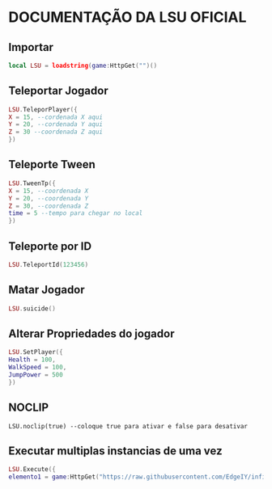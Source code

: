 # DOCUMENTAÇÃO DA LSU OFICIAL

## Importar
```lua
local LSU = loadstring(game:HttpGet("")()
```
## Teleportar Jogador
```lua
LSU.TeleporPlayer({
X = 15, --cordenada X aqui
Y = 20, --cordenada Y aqui
Z = 30 --coordenada Z aqui
})
```
## Teleporte Tween
```lua
LSU.TweenTp({
X = 15, --coordenada X
Y = 20, --coordenada Y
Z = 30, --coordenada Z
time = 5 --tempo para chegar no local
})
```
## Teleporte por ID
```lua
LSU.TeleportId(123456)
```
## Matar Jogador
```lua
LSU.suicide()
```
## Alterar Propriedades do jogador
```lua
LSU.SetPlayer({
Health = 100,
WalkSpeed = 100,
JumpPower = 500
})
```
## NOCLIP
```
LSU.noclip(true) --coloque true para ativar e false para desativar
```
## Executar multiplas instancias de uma vez
```lua
LSU.Execute({
elemento1 = game:HttpGet("https://raw.githubusercontent.com/EdgeIY/infiniteyield/master/source"))()
```
